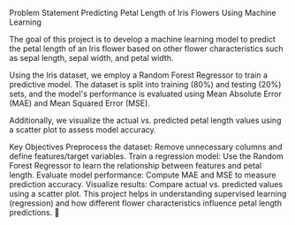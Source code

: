 Problem Statement
Predicting Petal Length of Iris Flowers Using Machine Learning

The goal of this project is to develop a machine learning model to predict the petal length of an Iris flower based on other flower characteristics such as sepal length, sepal width, and petal width.

Using the Iris dataset, we employ a Random Forest Regressor to train a predictive model. The dataset is split into training (80%) and testing (20%) sets, and the model's performance is evaluated using Mean Absolute Error (MAE) and Mean Squared Error (MSE).

Additionally, we visualize the actual vs. predicted petal length values using a scatter plot to assess model accuracy.

Key Objectives
Preprocess the dataset: Remove unnecessary columns and define features/target variables.
Train a regression model: Use the Random Forest Regressor to learn the relationship between features and petal length.
Evaluate model performance: Compute MAE and MSE to measure prediction accuracy.
Visualize results: Compare actual vs. predicted values using a scatter plot.
This project helps in understanding supervised learning (regression) and how different flower characteristics influence petal length predictions. 🚀
